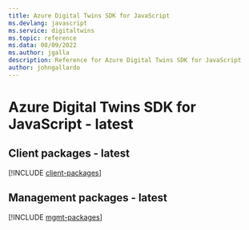 ```yaml
---
title: Azure Digital Twins SDK for JavaScript
ms.devlang: javascript
ms.service: digitaltwins
ms.topic: reference
ms.data: 08/09/2022
ms.author: jgalla
description: Reference for Azure Digital Twins SDK for JavaScript
author: johngallardo
---
```

# Azure Digital Twins SDK for JavaScript - latest

## Client packages - latest
[!INCLUDE [client-packages](digital-twins-client-index.md)]
## Management packages - latest
[!INCLUDE [mgmt-packages](digital-twins-mgmt-index.md)]
